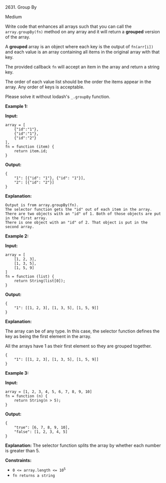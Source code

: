 2631\. Group By

Medium

Write code that enhances all arrays such that you can call the `array.groupBy(fn)` method on any array and it will return a **grouped** version of the array.

A **grouped** array is an object where each key is the output of `fn(arr[i])` and each value is an array containing all items in the original array with that key.

The provided callback `fn` will accept an item in the array and return a string key.

The order of each value list should be the order the items appear in the array. Any order of keys is acceptable.

Please solve it without lodash's `_.groupBy` function.

**Example 1:**

**Input:** 

    array = [ 
        {"id":"1"}, 
        {"id":"1"}, 
        {"id":"2"} 
    ], 
    fn = function (item) { 
        return item.id; 
    }

**Output:** 

    { 
        "1": [{"id": "1"}, {"id": "1"}], 
        "2": [{"id": "2"}] 
    }

**Explanation:** 

    Output is from array.groupBy(fn). 
    The selector function gets the "id" out of each item in the array. 
    There are two objects with an "id" of 1. Both of those objects are put in the first array. 
    There is one object with an "id" of 2. That object is put in the second array.

**Example 2:**

**Input:** 

    array = [ 
        [1, 2, 3], 
        [1, 3, 5], 
        [1, 5, 9] 
    ] 
    fn = function (list) { 
        return String(list[0]); 
    }

**Output:** 

    { 
        "1": [[1, 2, 3], [1, 3, 5], [1, 5, 9]] 
    }

**Explanation:** 

The array can be of any type. In this case, the selector function defines the key as being the first element in the array. 

All the arrays have 1 as their first element so they are grouped together. 

    { 
        "1": [[1, 2, 3], [1, 3, 5], [1, 5, 9]] 
    }

**Example 3:**

**Input:** 

    array = [1, 2, 3, 4, 5, 6, 7, 8, 9, 10]
    fn = function (n) { 
        return String(n > 5); 
    }

**Output:** 

    { 
        "true": [6, 7, 8, 9, 10], 
        "false": [1, 2, 3, 4, 5] 
    }

**Explanation:** The selector function splits the array by whether each number is greater than 5.

**Constraints:**

*   <code>0 <= array.length <= 10<sup>5</sup></code>
*   `fn returns a string`